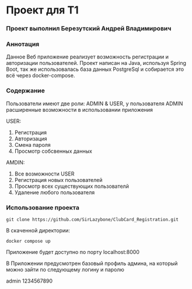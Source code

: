 # Проект для Т1

### Проект выполнил Березутский Андрей Владимирович

### Аннотация

Данное Веб приложение реализует возможность регистрации и авторизации пользователей.
Проект написан на Java, используя Spring Boot, так же использовалась база данных PostgreSql
и собирается это всё через docker-compose.

### Содержание
Пользователи имеют две роли: ADMIN & USER, у пользователя ADMIN расширенные возможности в использовании приложения

USER:

1) Регистрация
2) Авторизация
3) Смена пароля
4) Просмотр собсвенных данных

AMDIN:

1) Все возможности USER
2) Регистрация новых пользователей
3) Просмотр всех существующих пользователй
4) Удаление любого пользователя

### Использование проекта

```agsl
git clone https://github.com/SirLazybone/ClubCard_Registration.git
```
В скаченной директории:
```agsl
docker compose up
```

Приложение будет доступно по порту
localhost:8000

В Приложении предусмотрен базовый профиль админа, на который можно зайти по следующему логину и паролю

admin 1234567890


